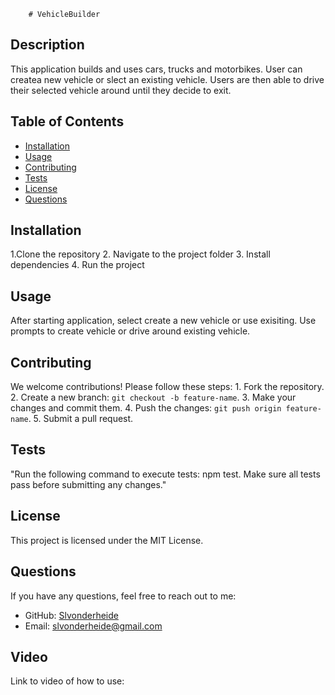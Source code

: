 
        # VehicleBuilder

## Description
This application builds and uses cars, trucks and motorbikes. User can createa new vehicle or slect an existing vehicle. Users are then able to drive their selected vehicle around until they decide to exit.

## Table of Contents
- [Installation](#installation)
- [Usage](#usage)
- [Contributing](#contributing)
- [Tests](#tests)
- [License](#license)
- [Questions](#questions)

## Installation
 1.Clone the repository 2. Navigate to the project folder 3. Install dependencies 4. Run the project

## Usage
After starting application, select create a new vehicle or use exisiting. Use prompts to create vehicle or drive around existing vehicle. 

## Contributing
We welcome contributions! Please follow these steps: 1. Fork the repository. 2. Create a new branch: `git checkout -b feature-name`. 3. Make your changes and commit them. 4. Push the changes: `git push origin feature-name`. 5. Submit a pull request.

## Tests
"Run the following command to execute tests: npm test. Make sure all tests pass before submitting any changes."

## License
This project is licensed under the MIT License.

## Questions
If you have any questions, feel free to reach out to me:
- GitHub: [Slvonderheide](https://github.com/Slvonderheide)
- Email: slvonderheide@gmail.com
        
## Video
Link to video of how to use:        